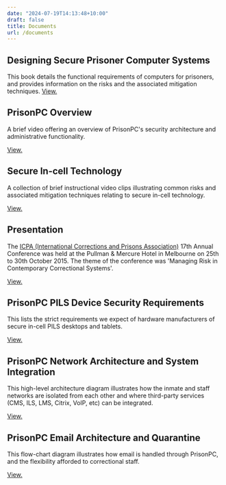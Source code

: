 ```yaml
---
date: "2024-07-19T14:13:48+10:00"
draft: false
title: Documents
url: /documents
---
```


## Designing Secure Prisoner Computer Systems

This book details the functional requirements of computers for prisoners, and provides information on the risks and the associated mitigation techniques.
[View.](../design-book)

## PrisonPC Overview

A brief video offering an overview of PrisonPC's security architecture and administrative functionality.

[View.](../overview)

## Secure In-cell Technology

A collection of brief instructional video clips illustrating common risks and associated mitigation techniques relating to secure in-cell technology.

[View.](../secure-in-cell-technology)

## Presentation

The [ICPA (International Corrections and Prisons Association)](http://www.icpa.ca/melbourne2015) 17th Annual Conference was held at the Pullman & Mercure Hotel in Melbourne on 25th to 30th October 2015. The theme of the conference was 'Managing Risk in Contemporary Correctional Systems'.

[View.](../PrisonPC%20Presentation.pdf)

## PrisonPC PILS Device Security Requirements

This lists the strict requirements we expect of hardware manufacturers of secure in-cell PILS desktops and tablets.

[View.](../pils-device-security-requirements)

## PrisonPC Network Architecture and System Integration

This high-level architecture diagram illustrates how the inmate and staff networks are isolated from each other and where third-party services (CMS, ILS, LMS, Citrix, VoIP, etc) can be integrated.

[View.](../prisonpc-network-architecture)

## PrisonPC Email Architecture and Quarantine

This flow-chart diagram illustrates how email is handled through PrisonPC, and the flexibility afforded to correctional staff.

[View.](../prisonpc-email-architecture)
